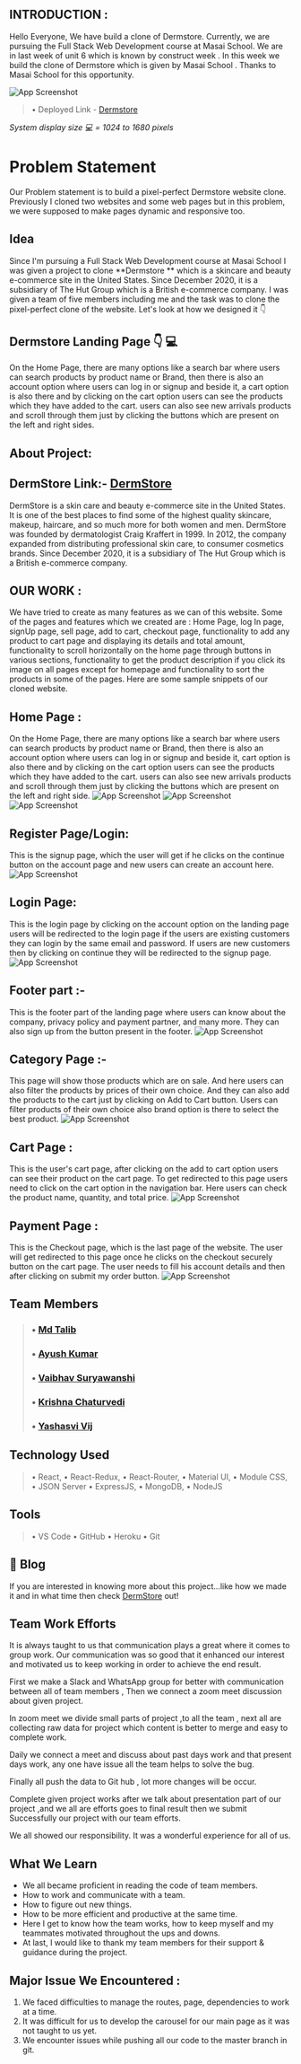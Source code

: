 ## INTRODUCTION :

Hello Everyone, We have build a clone of Dermstore. Currently, we are pursuing the Full Stack Web Development course at Masai School. We are in last week of unit 6 which is known by construct week . In this week we build the clone of Dermstore which is given by Masai School . Thanks to Masai School for this opportunity.
<br>

![App Screenshot](https://snipboard.io/OulBQD.jpg)

> • Deployed Link - [Dermstore](https://dermstore-clone-01.vercel.app)

*System display size 💻 = 1024 to 1680 pixels*
<br>
# Problem Statement

Our Problem statement is to build a pixel-perfect Dermstore website clone. Previously I cloned two websites and some web pages but in this problem, we were supposed to make pages dynamic and responsive too.

## Idea

Since I'm pursuing a Full Stack Web Development course at Masai School I was given a project to clone **Dermstore ** which is a skincare and beauty e-commerce site in the United States. Since December 2020, it is a subsidiary of The Hut Group which is a British e-commerce company.  I was given a team of five members including me and the task was to clone the pixel-perfect clone of the website. Let's look at how we designed it 👇

## Dermstore Landing Page 👇 💻
On the Home Page, there are many options like a search bar where users can search products by product name or Brand, then there is also an account option where users can log in or signup and beside it, a cart option is also there and by clicking on the cart option users can see the products which they have added to the cart.
users can also see new arrivals products and scroll through them just by clicking the buttons which are present on the left and right sides.


## About Project: 

## DermStore Link:- [DermStore](https://www.dermstore.com)

DermStore is a skin care and beauty e-commerce site in the United States.
It is one of the best places to find some of the highest quality skincare, makeup, haircare, and so much more for both women and men.
DermStore was founded by dermatologist Craig Kraffert in 1999. In 2012, the company expanded from distributing professional skin care, to consumer cosmetics brands.
Since December 2020, it is a subsidiary of The Hut Group which is a British e-commerce company.

## OUR WORK :

We have tried to create as many features as we can of this website. Some of the pages and features which we created are :
Home Page, log In page, signUp page, sell page, add to cart, checkout page, functionality to add any product to cart page and displaying its details and total amount, functionality to scroll horizontally on the home page through buttons in various sections, functionality to get the product description if you click its image on all pages except for homepage and functionality to sort the products in some of the pages.
Here are some sample snippets of our cloned website.

## Home Page :

On the Home Page, there are many options like a search bar where users can search products by product name or Brand, then there is also an account option where users can log in or signup and beside it, cart option is also there and by clicking on the cart option users can see the products which they have added to the cart.
users can also see new arrivals products and scroll through them just by clicking the buttons which are present on the left and right side.
![App Screenshot](https://snipboard.io/KlZygN.jpg)
![App Screenshot](https://snipboard.io/2k34SB.jpg)
![App Screenshot](https://snipboard.io/kXgCne.jpg)

## Register Page/Login:

This is the signup page, which the user will get if he clicks on the continue button on the account page and new users can create an account here.
![App Screenshot](https://snipboard.io/SZthBq.jpg)
## Login Page:
This is the login page by clicking on the account option on the landing page users will be redirected to the login page if the users are existing customers they can login by the same email and password. If users are new customers then by clicking on continue they will be redirected to the signup page.
![App Screenshot](https://snipboard.io/ktXVPK.jpg)
## Footer part :-
This is the footer part of the landing page where users can know about the company, privacy policy and payment partner, and many more. They can also sign up from the button present in the footer.
![App Screenshot](https://snipboard.io/KrWGCn.jpg)

## Category Page  :-

 This page will show those products which are on sale. And here users can also filter the products by prices of their own choice. And they can also add the products to the cart just by clicking on Add to Cart button.
 Users can filter products of their own choice also brand option is there to select the best product.
![App Screenshot](https://snipboard.io/ieSPfJ.jpg)

## Cart Page :

This is the user's cart page, after clicking on the add to cart option users can see their product on the cart page. To get redirected to this page users need to click on the cart option in the navigation bar. Here users can check the product name, quantity, and total price.
![App Screenshot](https://snipboard.io/zavwmu.jpg)

## Payment Page :

This is the Checkout page, which is the last page of the website. The user will get redirected to this page once he clicks on the checkout securely button on the cart page. The user needs to fill his account details and then after clicking on submit my order button.
![App Screenshot](https://snipboard.io/jt5UFD.jpg)




## Team Members
> ### • [Md Talib](https://github.com/talib789)
> ### • [Ayush Kumar](https://github.com/ayush-kr05)
> ### • [Vaibhav Suryawanshi](https://github.com/Vaibhav3534)
> ### • [Krishna Chaturvedi](https://github.com/krishnachaturvedi1901)
> ### • [Yashasvi Vij](https://github.com/yashasvij-19)

## Technology Used
> • React,
> • React-Redux,
> • React-Router,
> • Material UI,
> • Module CSS,
> • JSON Server
> • ExpressJS,
> • MongoDB,
> • NodeJS

## Tools
> • VS Code
> • GitHub
> • Heroku
> • Git

## 📒 Blog

If you are interested in knowing more about this project...like how we made it and in what time then check [DermStore](https://talib123.hashnode.dev/dermstorecom-website-clone-construct-week-unit-06) out! 

## Team Work Efforts 

It is always taught to us that communication plays a great where it comes to group work. Our communication was so good that it enhanced our interest and motivated us to keep working in order to achieve the end result.

First we make a Slack and WhatsApp group for better with communication between all of team members , Then we connect a zoom meet discussion about given project.

In zoom meet we divide small parts of project ,to all the team , next all are collecting raw data for project which content is better to merge and easy to complete work.

Daily we connect a meet and discuss about past days work and that present days work, any one have issue all the team helps to solve the bug.

Finally all push the data to Git hub , lot more changes will be occur.

Complete given project works after we talk about presentation part of our project ,and we all are efforts goes to final result then we submit Successfully our project with our team efforts.

We all showed our responsibility. It was a wonderful experience for all of us.

## What We Learn 
- We all became proficient in reading the code of team members.
- How to work and communicate with a team.
- How to figure out new things.
- How to be more efficient and productive at the same time.
- Here I get to know how the team works, how to keep myself and my teammates motivated throughout the ups and downs.
- At last, I would like to thank my team members for their support & guidance during the project.

## Major Issue We Encountered :
1. We faced difficulties to manage the routes, page, dependencies to work at a time.
2. It was difficult for us to develop the carousel for our main page as it was not taught to us yet.
3. We encounter issues while pushing all our code to the master branch in git.
